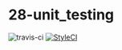 # 28-unit_testing

![travis-ci](https://travis-ci.org/edvwib/28-unit_testing.svg?branch=master)
[![StyleCI](https://styleci.io/repos/132426717/shield?branch=master)](https://styleci.io/repos/132426717)
